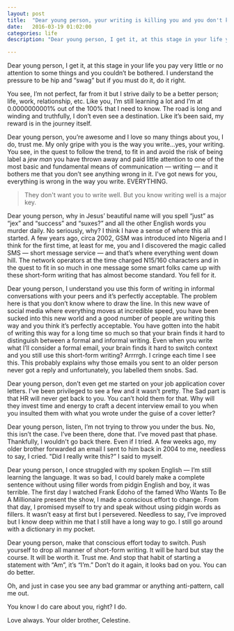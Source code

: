 ```yaml
---
layout: post
title:  "Dear young person, your writing is killing you and you don't know it yet."
date:   2016-03-19 01:02:00
categories: life
description: "Dear young person, I get it, at this stage in your life you pay very little or no attention to somethings and you couldn’t be bothered. I understand the pressure to be hip and “swag” but if you must do it, do it right."

---
```

Dear young person, I get it, at this stage in your life you pay very little or no attention to some things and you couldn’t be bothered. I understand the pressure to be hip and “swag” but if you must do it, do it right.

You see, I’m not perfect, far from it but I strive daily to be a better person; life, work, relationship, etc. Like you, I’m still learning a lot and I’m at 0.0000000001% out of the 100% that I need to know. The road is long and winding and truthfully,  I don’t even see a destination. Like it’s been said, my reward is in the journey itself.

Dear young person, you’re awesome and I love so many things about you, I do, trust me. My only gripe with you is the way you write…yes, your writing. You see, in the quest to follow the trend, to fit in and avoid the risk of being label a <em>jew man</em> you have thrown away and paid little attention to one of the most basic and fundamental means of communication — writing — and it bothers me that you don’t see anything wrong in it. I've got news for you, everything is wrong in the way you write. EVERYTHING.

> They don't want you to write well. But you know writing well is a major key.

Dear young person, why in Jesus’ beautiful name will you spell “just” as “jex” and “success” and “suxes?” and all the other English words you murder daily. No seriously, why? I think I have a sense of where this all started. A few years ago, circa 2002, GSM was introduced into Nigeria and I think for the first time, at least for me, you and I discovered the magic called SMS — short message service — and that’s where everything went down hill. The network operators at the time charged N15/160 characters and in the quest to fit in so much in one message some smart folks came up with these short-form writing that has almost become standard. You fell for it.

Dear young person, I understand you use this form of writing in informal conversations with your peers and it’s perfectly acceptable. The problem here is that you don’t know where to draw the line. In this new wave of social media where everything moves at incredible speed, you have been sucked into this new world and a good number of people are writing this way and you think it’s perfectly acceptable. You have gotten into the habit of writing this way for a long time so much so that your brain finds it hard to distinguish between a formal and informal writing. Even when you write what I’ll consider a formal email, your brain finds it hard to switch context and you still use this short-form writing? Arrrrgh. I cringe each time I see this. This probably explains why those emails you sent to an older person never got a reply and unfortunately, you labelled them snobs. Sad.

Dear young person, don’t even get me started on your job application cover letters. I’ve been privileged to see a few and it wasn’t pretty. The Sad part is that HR will never get back to you. You can’t hold them for that. Why will they invest time and energy to craft a decent interview email to you when you insulted them with what you wrote under the guise of a cover letter?

Dear young person, listen, I’m not trying to throw you under the bus. No, this isn’t the case. I’ve been there, done that. I’ve moved past that phase. Thankfully, I wouldn't go back there. Even if I tried. A few weeks ago, my older brother forwarded an email I sent to him back in 2004 to me, needless to say, I cried. "Did I really write this?” I said to myself.

Dear young person, I once struggled with my spoken English — I’m still learning the language. It was so bad, I could barely make a complete sentence without using filler words from pidgin English and boy, it was terrible. The first day I watched Frank Edoho of the famed Who Wants To Be A Millionaire present the show, I made a conscious effort to change. From that day, I promised myself to try and speak without using pidgin words as fillers. It wasn’t easy at first but I persevered. Needless to say, I’ve improved but I know deep within me that I still have a long way to go. I still go around with a dictionary in my pocket.

Dear young person, make that conscious effort today to switch. Push yourself to drop all manner of short-form writing. It will be hard but stay the course. It will be worth it. Trust me. And stop that habit of starting a statement with “Am”, it’s “I’m.” Don’t do it again, it looks bad on you. You can do better.

Oh, and just in case you see any bad grammar or anything anti-pattern, call me out.

You know I do care about you, right? I do.

Love always.
Your older brother, Celestine.
